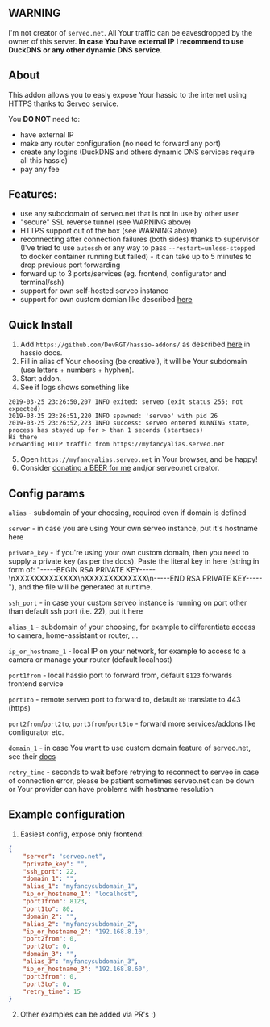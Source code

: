 ## WARNING

I'm not creator of `serveo.net`. All Your traffic can be eavesdropped by the owner of this server. **In case You have external IP I recommend to use DuckDNS or any other dynamic DNS service**. 

## About

This addon allows you to easly expose Your hassio to the internet using HTTPS thanks to [Serveo](https://serveo.net) service.

You **DO NOT** need to:

  * have external IP
  * make any router configuration (no need to forward any port)
  * create any logins (DuckDNS and others dynamic DNS services require all this hassle)
  * pay any fee

## Features:

 * use any subodomain of serveo.net that is not in use by other user
 * "secure" SSL reverse tunnel (see WARNING above)
 * HTTPS support out of the box (see WARNING above)
 * reconnecting after connection failures (both sides) thanks to supervisor (I've tried to use `autossh` or any way to pass `--restart=unless-stopped` to docker container running but failed) - it can take up to 5 minutes to drop previous port forwarding
 * forward up to 3 ports/services (eg. frontend, configurator and terminal/ssh)
 * support for own self-hosted serveo instance
 * support for own custom domian like described [here](https://serveo.net/#manual)

## Quick Install

1. Add `https://github.com/DevRGT/hassio-addons/` as described [here](https://www.home-assistant.io/hassio/installing_third_party_addons/) in hassio docs.
2. Fill in alias of Your choosing (be creative!), it will be Your subdomain (use letters + numbers + hyphen).
3. Start addon.
4. See if logs shows something like
```
2019-03-25 23:26:50,207 INFO exited: serveo (exit status 255; not expected)
2019-03-25 23:26:51,220 INFO spawned: 'serveo' with pid 26
2019-03-25 23:26:52,223 INFO success: serveo entered RUNNING state, process has stayed up for > than 1 seconds (startsecs)
Hi there
Forwarding HTTP traffic from https://myfancyalias.serveo.net
```
5. Open `https://myfancyalias.serveo.net` in Your browser, and be happy!
6. Consider [donating a BEER for me](https://www.paypal.com/cgi-bin/webscr?cmd=_s-xclick&hosted_button_id=VGVTUEX3BDKKN&source=url) and/or serveo.net creator.

## Config params

`alias` - subdomain of your choosing, required even if domain is defined

`server` - in case you are using Your own serveo instance, put it's hostname here

`private_key` - if you're using your own custom domain, then you need to supply a private key (as per the docs). Paste the literal key in here (string in form of: "-----BEGIN RSA PRIVATE KEY-----\nXXXXXXXXXXXXX\nXXXXXXXXXXXXX\n-----END RSA PRIVATE KEY-----"), and the file will be generated at runtime.

`ssh_port` - in case your custom serveo instance is running on port other than default ssh port (i.e. 22), put it here

`alias_1` - subdomain of your choosing, for example to differentiate access to camera, home-assistant or router, ...

`ip_or_hostname_1` - local IP on your network, for example to access to a camera or manage your router (default localhost)

`port1from` - local hassio port to forward from, default `8123` forwards frontend service

`port1to` - remote serveo port to forward to, default `80` translate to 443 (https) 

`port2from`/`port2to`, `port3from`/`port3to` - forward more services/addons like configurator etc. 

`domain_1` - in case You want to use custom domain feature of serveo.net, see their [docs](https://serveo.net)

`retry_time` - seconds to wait before retrying to reconnect to serveo in case of connection error, please be patient sometimes serveo.net can be down or Your provider can have problems with hostname resolution

## Example configuration

1. Easiest config, expose only frontend:

```json
{
    "server": "serveo.net",
    "private_key": "",
    "ssh_port": 22,
    "domain_1": "",
    "alias_1": "myfancysubdomain_1",
    "ip_or_hostname_1": "localhost",
    "port1from": 8123,
    "port1to": 80,
    "domain_2": "",
    "alias_2": "myfancysubdomain_2",
    "ip_or_hostname_2": "192.168.8.10",
    "port2from": 0,
    "port2to": 0,
    "domain_3": "",
    "alias_3": "myfancysubdomain_3",
    "ip_or_hostname_3": "192.168.8.60",
    "port3from": 0,
    "port3to": 0,
    "retry_time": 15
}
```

2. Other examples can be added via PR's :)
